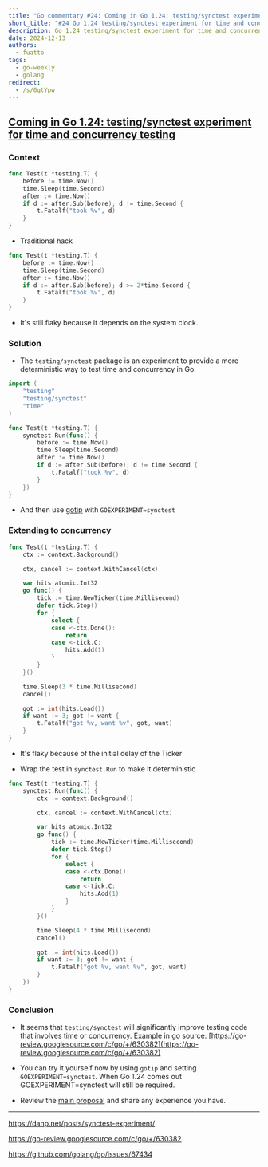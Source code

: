 ```yaml
---
title: "Go commentary #24: Coming in Go 1.24: testing/synctest experiment for time and concurrency testing"
short_title: "#24 Go 1.24 testing/synctest experiment for time and concurrency testing"
description: Go 1.24 testing/synctest experiment for time and concurrency testing
date: 2024-12-13
authors:
  - fuatto
tags:
  - go-weekly
  - golang
redirect:
  - /s/0qtYpw
---
```


## [Coming in Go 1.24: testing/synctest experiment for time and concurrency testing](https://danp.net/posts/synctest-experiment/)

### Context

```go
func Test(t *testing.T) {
    before := time.Now()
    time.Sleep(time.Second)
    after := time.Now()
    if d := after.Sub(before); d != time.Second {
        t.Fatalf("took %v", d)
    }
}
```

- Traditional hack

```go
func Test(t *testing.T) {
    before := time.Now()
    time.Sleep(time.Second)
    after := time.Now()
    if d := after.Sub(before); d >= 2*time.Second {
        t.Fatalf("took %v", d)
    }
}
```

- It's still flaky because it depends on the system clock.

### Solution

- The `testing/synctest` package is an experiment to provide a more deterministic way to test time and concurrency in Go.

```go
import (
	"testing"
	"testing/synctest"
	"time"
)

func Test(t *testing.T) {
	synctest.Run(func() {
		before := time.Now()
		time.Sleep(time.Second)
		after := time.Now()
		if d := after.Sub(before); d != time.Second {
			t.Fatalf("took %v", d)
		}
	})
}
```

- And then use [gotip](https://pkg.go.dev/golang.org/dl/gotip) with `GOEXPERIMENT=synctest`

### Extending to concurrency

```go
func Test(t *testing.T) {
	ctx := context.Background()

	ctx, cancel := context.WithCancel(ctx)

	var hits atomic.Int32
	go func() {
		tick := time.NewTicker(time.Millisecond)
		defer tick.Stop()
		for {
			select {
			case <-ctx.Done():
				return
			case <-tick.C:
				hits.Add(1)
			}
		}
	}()

	time.Sleep(3 * time.Millisecond)
	cancel()

	got := int(hits.Load())
	if want := 3; got != want {
		t.Fatalf("got %v, want %v", got, want)
	}
}
```

- It's flaky because of the initial delay of the Ticker

- Wrap the test in `synctest.Run` to make it deterministic

```go
func Test(t *testing.T) {
	synctest.Run(func() {
		ctx := context.Background()

		ctx, cancel := context.WithCancel(ctx)

		var hits atomic.Int32
		go func() {
			tick := time.NewTicker(time.Millisecond)
			defer tick.Stop()
			for {
				select {
				case <-ctx.Done():
					return
				case <-tick.C:
					hits.Add(1)
				}
			}
		}()

		time.Sleep(4 * time.Millisecond)
		cancel()

		got := int(hits.Load())
		if want := 3; got != want {
			t.Fatalf("got %v, want %v", got, want)
		}
	})
}
```

### Conclusion

- It seems that `testing/synctest` will significantly improve testing code that involves time or concurrency. Example in go source: [https://go-review.googlesource.com/c/go/+/630382](https://go-review.googlesource.com/c/go/+/630382)

- You can try it yourself now by using `gotip` and setting `GOEXPERIMENT=synctest`. When Go 1.24 comes out GOEXPERIMENT=synctest will still be required.

- Review the [main proposal](https://github.com/golang/go/issues/67434) and share any experience you have.

---

https://danp.net/posts/synctest-experiment/

https://go-review.googlesource.com/c/go/+/630382

https://github.com/golang/go/issues/67434
